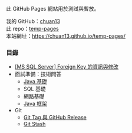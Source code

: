 此 GitHub Pages 網站用於測試與暫放。  

我的 GitHub：[chuan13](<https://github.com/chuan13>)  
此 repo：[temp-pages](<https://github.com/chuan13/temp-pages>)  
本站網址：https://chuan13.github.io/temp-pages/  

### 目錄
- [[MS SQL Server] Foreign Key 的資訊與修改](./AboutForeignKey)
- 面試準備：技術問答
    - [Java 基礎](./interview-tech-questions/interview-tech-questions-java)
    - SQL 基礎
    - 網路基礎
    - [Java 框架](./interview-tech-questions/interview-tech-questions-framework.md)
- Git
    - [Git Tag 與 GitHub Release](./git_tag.md)
    - [Git Stash](./git_stash.md)

